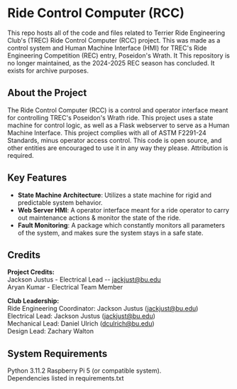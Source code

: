 # Ride Control Computer (RCC)
This repo hosts all of the code and files related to Terrier Ride Engineering Club's (TREC) Ride Control Computer (RCC) project. This was made as a control system and Human Machine Interface (HMI) for TREC's Ride Engineering Competition (REC) entry, Poseidon's Wrath. It This repository is no longer maintained, as the 2024-2025 REC season has concluded. It exists for archive purposes. 

## About the Project
The Ride Control Computer (RCC) is a control and operator interface meant for controlling TREC's Poseidon's Wrath ride. This project uses a state machine for control logic, as well as a Flask webserver to serve as a Human Machine Interface. This project complies with all of ASTM F2291-24 Standards, minus operator access control. This code is open source, and other entities are encouraged to use it in any way they please. Attribution is required. 

## Key Features
- **State Machine Architecture**: Utilizes a state machine for rigid and predictable system behavior.
- **Web Server HMI**: A operator interface meant for a ride operator to carry out maintenance actions & monitor the state of the ride.
- **Fault Monitoring**: A package which constantly monitors all parameters of the system, and makes sure the system stays in a safe state.

## Credits
__Project Credits:__ <br>
Jackson Justus - Electrical Lead -- jackjust@bu.edu <br>
Aryan Kumar - Electrical Team Member <br>

__Club Leadership:__ <br>
Ride Engineering Coordinator: Jackson Justus (jackjust@bu.edu) <br>
Electrical Lead: Jackson Justus (jackjust@bu.edu) <br>
Mechanical Lead: Daniel Ulrich (dculrich@bu.edu) <br>
Design Lead: Zachary Walton <br>

## System Requirements <br>
Python 3.11.2
Raspberry Pi 5 (or compatible system). <br>
Dependencies listed in requirements.txt
